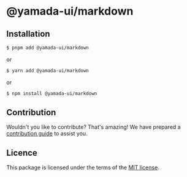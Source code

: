 # @yamada-ui/markdown

## Installation

```sh
$ pnpm add @yamada-ui/markdown
```

or

```sh
$ yarn add @yamada-ui/markdown
```

or

```sh
$ npm install @yamada-ui/markdown
```

## Contribution

Wouldn't you like to contribute? That's amazing! We have prepared a [contribution guide](https://github.com/hirotomoyamada/yamada-ui/blob/main/CONTRIBUTING.md) to assist you.

## Licence

This package is licensed under the terms of the
[MIT license](https://github.com/hirotomoyamada/yamada-ui/blob/main/LICENSE).
